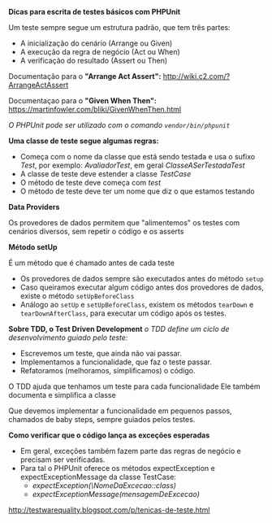 **Dicas para escrita de testes básicos com PHPUnit**

Um teste sempre segue um estrutura padrão, que tem três partes:

 - A inicialização do cenário (Arrange ou Given)
 - A execução da regra de negócio (Act ou When)
 - A verificação do resultado (Assert ou Then)


Documentação para o **"Arrange Act Assert":**
http://wiki.c2.com/?ArrangeActAssert


Documentaçao para o **"Given When Then":**
https://martinfowler.com/bliki/GivenWhenThen.html


_O PHPUnit pode ser utilizado com o comando `vendor/bin/phpunit`_


**Uma classe de teste segue algumas regras:**

 - Começa com o nome da classe que está sendo testada e usa o sufixo _Test_, por exemplo: _AvaliadorTest_, em geral _ClasseASerTestadaTest_
 - A classe de teste deve estender a classe _TestCase_
 - O método de teste deve começa com _test_
 - O método de teste deve ter um nome que diz o que estamos testando


**Data Providers**

 Os provedores de dados permitem que "alimentemos" os testes com cenários diversos, sem repetir o código e os asserts


**Método setUp**

 É um método que é chamado antes de cada teste


 - Os provedores de dados sempre são executados antes do método `setup`
 - Caso queiramos executar algum código antes dos provedores de dados, existe o método `setUpBeforeClass`
 - Análogo ao `setUp` e `setUpBeforeClass`, existem os métodos `tearDown` e `tearDownAfterClass`, para executar um código após os testes.


**Sobre TDD, o Test Driven Development**
_o TDD define um ciclo de desenvolvimento guiado pelo teste:_
 - Escrevemos um teste, que ainda não vai passar.
 - Implementamos a funcionalidade, que faz o teste passar.
 - Refatoramos (melhoramos, simplificamos) o código.


O TDD ajuda que tenhamos um teste para cada funcionalidade
Ele também documenta e simplifica a classe

Que devemos implementar a funcionalidade em pequenos passos, chamados de baby steps, sempre guiados pelos testes.


**Como verificar que o código lança as exceções esperadas**
 - Em geral, exceções também fazem parte das regras de negócio e precisam ser verificadas.
 - Para tal o PHPUnit oferece os métodos expectException e expectExceptionMessage da classe TestCase:
     - _expectException(\NomeDaExcecao::class)_
     - _expectExceptionMessage(mensagemDeExcecao)_


http://testwarequality.blogspot.com/p/tenicas-de-teste.html
